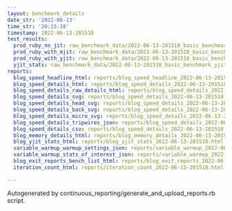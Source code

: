 ```yaml
---
layout: benchmark_details
date_str: '2022-06-13'
time_str: '20:15:18'
timestamp: 2022-06-13-201518
test_results:
  prod_ruby_no_jit: raw_benchmark_data/2022-06-13-201518_basic_benchmark_prod_ruby_no_jit.json
  prod_ruby_with_mjit: raw_benchmark_data/2022-06-13-201518_basic_benchmark_prod_ruby_with_mjit.json
  prod_ruby_with_yjit: raw_benchmark_data/2022-06-13-201518_basic_benchmark_prod_ruby_with_yjit.json
  yjit_stats: raw_benchmark_data/2022-06-13-201518_basic_benchmark_yjit_stats.json
reports:
  blog_speed_headline_html: reports/blog_speed_headline_2022-06-13-201518.html
  blog_speed_details_html: reports/blog_speed_details_2022-06-13-201518.html
  blog_speed_details_raw_details_html: reports/blog_speed_details_2022-06-13-201518.raw_details.html
  blog_speed_details_svg: reports/blog_speed_details_2022-06-13-201518.svg
  blog_speed_details_head_svg: reports/blog_speed_details_2022-06-13-201518.head.svg
  blog_speed_details_back_svg: reports/blog_speed_details_2022-06-13-201518.back.svg
  blog_speed_details_micro_svg: reports/blog_speed_details_2022-06-13-201518.micro.svg
  blog_speed_details_tripwires_json: reports/blog_speed_details_2022-06-13-201518.tripwires.json
  blog_speed_details_csv: reports/blog_speed_details_2022-06-13-201518.csv
  blog_memory_details_html: reports/blog_memory_details_2022-06-13-201518.html
  blog_yjit_stats_html: reports/blog_yjit_stats_2022-06-13-201518.html
  variable_warmup_warmup_settings_json: reports/variable_warmup_2022-06-13-201518.warmup_settings.json
  variable_warmup_stats_of_interest_json: reports/variable_warmup_2022-06-13-201518.stats_of_interest.json
  blog_exit_reports_bench_list_html: reports/blog_exit_reports_2022-06-13-201518.bench_list.html
  iteration_count_html: reports/iteration_count_2022-06-13-201518.html

---
```

Autogenerated by continuous_reporting/generate_and_upload_reports.rb script.
